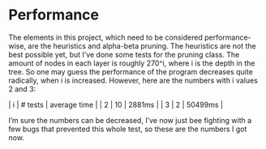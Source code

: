 
# Performance
The elements in this project, which need to be considered performance-wise, are the heuristics and alpha-beta pruning. The heuristics are not the best possible yet, but I’ve done some tests for the pruning class.
The amount of nodes in each layer is roughly 270^i, where i is the depth in the tree. So one may guess the performance of the program decreases quite radically, when i is increased. However, here are the numbers with i values 2 and 3:

| i | # tests 	| average time 	|
| 2 | 10	| 2881ms	|
| 3 | 2 	| 50499ms	|

I’m sure the numbers can be decreased, I’ve now just bee fighting with a few bugs that prevented this whole test, so these are the numbers I got now.